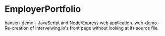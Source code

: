 # EmployerPortfolio

bansen-demo - JavaScript and Node/Express web application.
web-demo - Re-creation of interveiwing.io's front page without looking at its source file.

